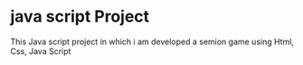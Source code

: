 # java script Project

This Java script project in which i am developed a semion game using Html, Css, Java Script